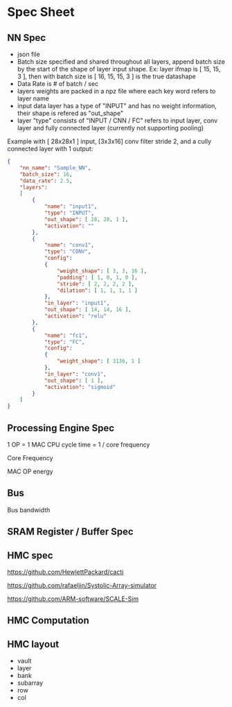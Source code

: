 # Spec Sheet

## NN Spec
* json file
* Batch size specified and shared throughout all layers, append batch size by the start of the shape of layer input shape. Ex: layer ifmap is [ 15, 15, 3 ], then with batch size is [ 16, 15, 15, 3 ] is the true datashape 
* Data Rate is # of batch / sec
* layers weights are packed in a npz file where each key word refers to layer name
* input data layer has a type of "INPUT" and has no weight information, their shape is refered as "out_shape"
* layer "type" consists of "INPUT / CNN / FC" refers to input layer, conv layer and fully connected layer (currently not supporting pooling)

Example with [ 28x28x1 ] input, [3x3x16] conv filter stride 2, and a cully connected layer with 1 output:
```json
{
    "nn_name": "Sample_NN",
    "batch_size": 16,
    "data_rate": 2.5,
    "layers":
    [
        {
            "name": "input1",
            "type": "INPUT",
            "out_shape": [ 28, 28, 1 ],
            "activation": ""
        },
        {
            "name": "conv1",
            "type": "CONV",
            "config": 
            {
                "weight_shape": [ 3, 3, 16 ],
                "padding": [ 1, 0, 1, 0 ],
                "stride": [ 2, 2, 2, 2 ],
                "dilation": [ 1, 1, 1, 1 ] 
            },
            "in_layer": "input1",
            "out_shape": [ 14, 14, 16 ],
            "activation": "relu"
        },
        {
            "name": "fc1",
            "type": "FC",
            "config": 
            {
                "weight_shape": [ 3136, 1 ]
            },
            "in_layer": "conv1",
            "out_shape": [ 1 ],
            "activation": "sigmoid"
        }
    ]
}
```

## Processing Engine Spec

1 OP = 1 MAC
CPU cycle time = 1 / core frequency

Core Frequency 

MAC OP energy

## Bus
Bus bandwidth

## SRAM Register / Buffer Spec

## HMC spec
https://github.com/HewlettPackard/cacti

https://github.com/rafaeljin/Systolic-Array-simulator

https://github.com/ARM-software/SCALE-Sim


## HMC Computation


## HMC layout

* vault
* layer
* bank
* subarray
* row
* col 
